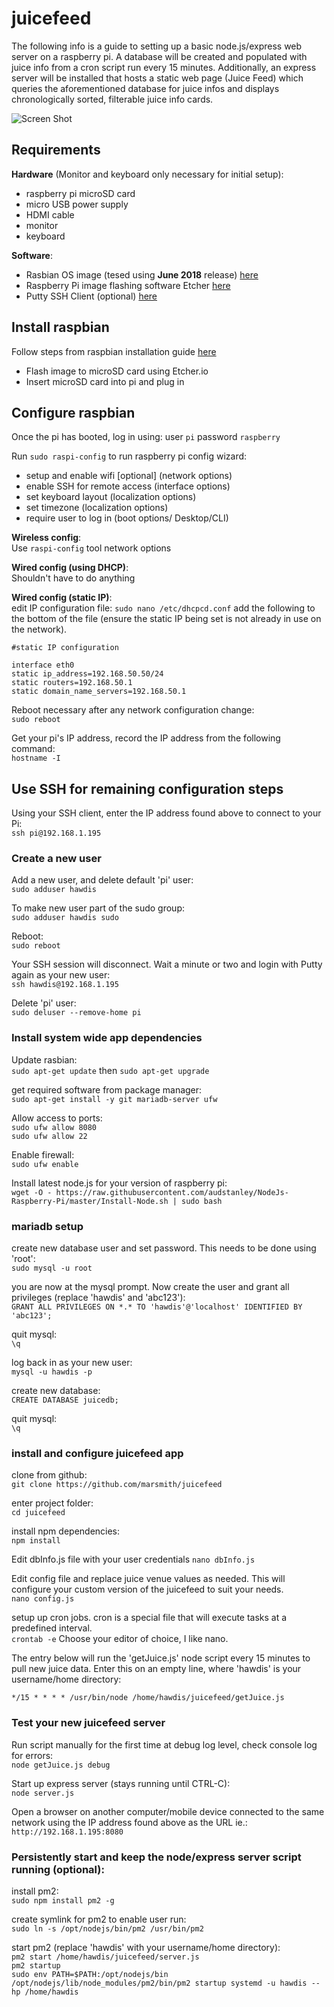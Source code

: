 
# juicefeed

The following info is a guide to setting up a basic node.js/express web server on a raspberry pi.  A database will be created and populated with juice info from a cron script run every 15 minutes.  Additionally, an express server will be installed that hosts a static web page (Juice Feed) which queries the aforementioned database for juice infos and displays chronologically sorted, filterable juice info cards.

![Screen Shot](https://image.ibb.co/nqrZOA/Capture.png)

## Requirements

  **Hardware** (Monitor and keyboard only necessary for initial setup):  
  - raspberry pi microSD card  
  - micro USB power supply  
  - HDMI cable  
  - monitor  
  - keyboard  


  **Software**: 
  - Rasbian OS image (tesed using **June 2018** release) [here](https://www.raspberrypi.org/downloads/raspbian/)
  - Raspberry Pi image flashing software Etcher [here](https://etcher.io)
  - Putty SSH Client (optional) [here](https://www.chiark.greenend.org.uk/~sgtatham/putty/latest.html)

## Install raspbian

Follow steps from raspbian installation guide [here](https://www.raspberrypi.org/documentation/installation/installing-images/README.md)

- Flash image to microSD card using Etcher.io
- Insert microSD card into pi and plug in

## Configure raspbian

Once the pi has booted, log in using: user `pi` password `raspberry`

Run `sudo raspi-config` to run raspberry pi config wizard:

- setup and enable wifi [optional] (network options)
- enable SSH for remote access (interface options)
- set keyboard layout (localization options)
- set timezone (localization options)
- require user to log in (boot options/ Desktop/CLI)

**Wireless config**:  
Use `raspi-config` tool network options

**Wired config (using DHCP)**:  
Shouldn't have to do anything

**Wired config (static IP)**:  
edit IP configuration file: `sudo nano /etc/dhcpcd.conf` add the following to the bottom of the file (ensure the static IP being set is not already in use on the network).

```
#static IP configuration 

interface eth0
static ip_address=192.168.50.50/24 
static routers=192.168.50.1 
static domain_name_servers=192.168.50.1
```

Reboot necessary after any network configuration change:  
`sudo reboot` 

Get your pi's IP address, record the IP address from the following command:    
`hostname -I`

## Use SSH for remaining configuration steps

Using your SSH client, enter the IP address found above to connect to your Pi:  
`ssh pi@192.168.1.195`

### Create a new user

Add a new user, and delete default 'pi' user:  
 `sudo adduser hawdis`

To make new user part of the sudo group:  
`sudo adduser hawdis sudo`  

Reboot:  
`sudo reboot`

Your SSH session will disconnect.  Wait a minute or two and login with Putty again as your new user:  
`ssh hawdis@192.168.1.195`

Delete 'pi' user:  
`sudo deluser --remove-home pi`  

### Install system wide app dependencies

Update rasbian:  
`sudo apt-get update` then `sudo apt-get upgrade`

get required software from package manager:  
`sudo apt-get install -y git mariadb-server ufw`

Allow access to ports:  
`sudo ufw allow 8080`  
`sudo ufw allow 22`  

Enable firewall:  
`sudo ufw enable`  

Install latest node.js for your version of raspberry pi:  
`wget -O - https://raw.githubusercontent.com/audstanley/NodeJs-Raspberry-Pi/master/Install-Node.sh | sudo bash`

### mariadb setup
create new database user and set password.  This needs to be done using 'root':   
`sudo mysql -u root`  

you are now at the mysql prompt.  Now create the user and grant all privileges (replace 'hawdis' and 'abc123'):  
```GRANT ALL PRIVILEGES ON *.* TO 'hawdis'@'localhost' IDENTIFIED BY 'abc123';``` 

quit mysql:  
`\q`  

log back in as your new user:  
```mysql -u hawdis -p```  

create new database:  
```CREATE DATABASE juicedb;```  

quit mysql:  
`\q`  

### install and configure juicefeed app 
clone from github:  
`git clone https://github.com/marsmith/juicefeed`

enter project folder:  
`cd juicefeed`   

install npm dependencies:   
`npm install`

Edit dbInfo.js file with your user credentials
`nano dbInfo.js`  

Edit config file and replace juice venue values as needed.  This will configure your custom version of the juicefeed to suit your needs.  
`nano config.js`  

setup up cron jobs.  cron is a special file that will execute tasks at a predefined interval.  
`crontab -e`  Choose your editor of choice, I like nano.

The entry below will run the 'getJuice.js' node script every 15 minutes to pull new juice data.  Enter this on an empty line, where 'hawdis' is your username/home directory:  
```
*/15 * * * * /usr/bin/node /home/hawdis/juicefeed/getJuice.js
```

### Test your new juicefeed server  
Run script manually for the first time at debug log level, check console log for errors:  
`node getJuice.js debug`

Start up express server (stays running until CTRL-C):  
`node server.js`

Open a browser on another computer/mobile device connected to the same network using the IP address found above as the URL ie.:
`http://192.168.1.195:8080`

### Persistently start and keep the node/express server script running (optional):
install pm2:  
`sudo npm install pm2 -g`

create symlink for pm2 to enable user run:  
`sudo ln -s /opt/nodejs/bin/pm2 /usr/bin/pm2`

start pm2 (replace 'hawdis' with your username/home directory):  
`pm2 start /home/hawdis/juicefeed/server.js`  
`pm2 startup`  
`sudo env PATH=$PATH:/opt/nodejs/bin /opt/nodejs/lib/node_modules/pm2/bin/pm2 startup systemd -u hawdis --hp /home/hawdis`  